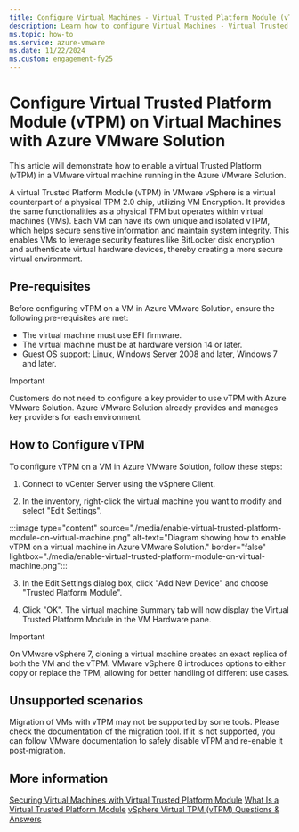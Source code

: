```yaml
---
title: Configure Virtual Machines - Virtual Trusted Platform Module (vTPM)
description: Learn how to configure Virtual Machines - Virtual Trusted Platform Module (vTPM).
ms.topic: how-to
ms.service: azure-vmware
ms.date: 11/22/2024
ms.custom: engagement-fy25
---
```


# Configure Virtual Trusted Platform Module (vTPM) on Virtual Machines with Azure VMware Solution

This article will demonstrate how to enable a virtual Trusted Platform (vTPM) in a VMware virtual machine running in the Azure VMware Solution.  

A virtual Trusted Platform Module (vTPM) in VMware vSphere is a virtual counterpart of a physical TPM 2.0 chip, utilizing VM Encryption. It provides the same functionalities as a physical TPM but operates within virtual machines (VMs). Each VM can have its own unique and isolated vTPM, which helps secure sensitive information and maintain system integrity. This enables VMs to leverage security features like BitLocker disk encryption and authenticate virtual hardware devices, thereby creating a more secure virtual environment. 

## Pre-requisites

Before configuring vTPM on a VM in Azure VMware Solution, ensure the following pre-requisites are met:

- The virtual machine must use EFI firmware.
- The virtual machine must be at hardware version 14 or later.
- Guest OS support: Linux, Windows Server 2008 and later, Windows 7 and later.

>[!IMPORTANT]
>Customers do not need to configure a key provider to use vTPM with Azure VMware Solution. Azure VMware Solution already provides and manages key providers for each environment.

## How to Configure vTPM

To configure vTPM on a VM in Azure VMware Solution, follow these steps:

1. Connect to vCenter Server using the vSphere Client.

2. In the inventory, right-click the virtual machine you want to modify and select "Edit Settings".  

:::image type="content" source="./media/enable-virtual-trusted-platform-module-on-virtual-machine.png" alt-text="Diagram showing how to enable vTPM on a virtual machine in Azure VMware Solution." border="false" lightbox="./media/enable-virtual-trusted-platform-module-on-virtual-machine.png":::

3. In the Edit Settings dialog box, click "Add New Device" and choose "Trusted Platform Module".  

4. Click "OK". The virtual machine Summary tab will now display the Virtual Trusted Platform Module in the VM Hardware pane. 

>[!IMPORTANT]
>On VMware vSphere 7, cloning a virtual machine creates an exact replica of both the VM and the vTPM. VMware vSphere 8 introduces options to either copy or replace the TPM, allowing for better handling of different use cases. 

## Unsupported scenarios 

Migration of VMs with vTPM may not be supported by some tools. Please check the documentation of the migration tool. If it is not supported, you can follow VMware documentation to safely disable vTPM and re-enable it post-migration. 

## More information
[Securing Virtual Machines with Virtual Trusted Platform Module](https://docs.vmware.com/en/VMware-vSphere/7.0/com.vmware.vsphere.vm_admin.doc/GUID-A43B6914-E5F9-4CB1-9277-448AC9C467FB.html)
[What Is a Virtual Trusted Platform Module](https://docs.vmware.com/en/VMware-vSphere/8.0/vsphere-security/GUID-6F811A7A-D58B-47B4-84B4-73391D55C268.html)
[vSphere Virtual TPM (vTPM)
 Questions & Answers](https://www.vmware.com/docs/vsphere-virtual-tpm-vtpm-questions-answers)

